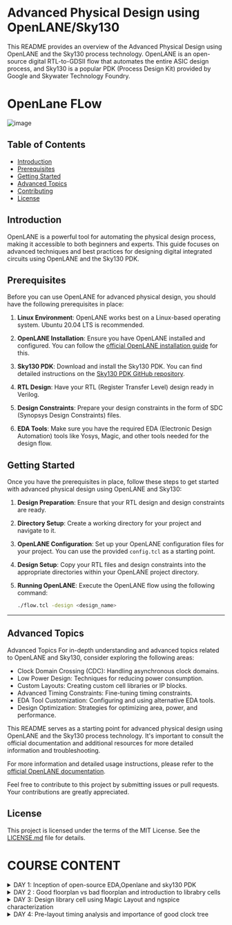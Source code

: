 # Advanced Physical Design using OpenLANE/Sky130

This README provides an overview of the Advanced Physical Design using OpenLANE and the Sky130 process technology. OpenLANE is an open-source digital RTL-to-GDSII flow that automates the entire ASIC design process, and Sky130 is a popular PDK (Process Design Kit) provided by Google and Skywater Technology Foundry.

#  OpenLane FLow 

![image](https://github.com/rohithgopakumar/PES_OPENLANE_PD/assets/131611312/eec9181d-0530-49cb-b531-9f6dc3d62085)

## Table of Contents
- [Introduction](#introduction)
- [Prerequisites](#prerequisites)
- [Getting Started](#getting-started)
- [Advanced Topics](#advanced-topics)
- [Contributing](#contributing)
- [License](#license)

## Introduction

OpenLANE is a powerful tool for automating the physical design process, making it accessible to both beginners and experts. This guide focuses on advanced techniques and best practices for designing digital integrated circuits using OpenLANE and the Sky130 PDK.

## Prerequisites

Before you can use OpenLANE for advanced physical design, you should have the following prerequisites in place:

1. **Linux Environment**: OpenLANE works best on a Linux-based operating system. Ubuntu 20.04 LTS is recommended.

2. **OpenLANE Installation**: Ensure you have OpenLANE installed and configured. You can follow the [official OpenLANE installation guide](https://github.com/efabless/openlane) for this.

3. **Sky130 PDK**: Download and install the Sky130 PDK. You can find detailed instructions on the [Sky130 PDK GitHub repository](https://github.com/google/skywater-pdk).

4. **RTL Design**: Have your RTL (Register Transfer Level) design ready in Verilog.

5. **Design Constraints**: Prepare your design constraints in the form of SDC (Synopsys Design Constraints) files.

6. **EDA Tools**: Make sure you have the required EDA (Electronic Design Automation) tools like Yosys, Magic, and other tools needed for the design flow.

## Getting Started

Once you have the prerequisites in place, follow these steps to get started with advanced physical design using OpenLANE and Sky130:

1. **Design Preparation**: Ensure that your RTL design and design constraints are ready.

2. **Directory Setup**: Create a working directory for your project and navigate to it.

3. **OpenLANE Configuration**: Set up your OpenLANE configuration files for your project. You can use the provided `config.tcl` as a starting point.

4. **Design Setup**: Copy your RTL files and design constraints into the appropriate directories within your OpenLANE project directory.

5. **Running OpenLANE**: Execute the OpenLANE flow using the following command:
   ```bash
   ./flow.tcl -design <design_name>
---

## Advanced Topics
Advanced Topics
For in-depth understanding and advanced topics related to OpenLANE and Sky130, consider exploring the following areas:

- Clock Domain Crossing (CDC): Handling asynchronous clock domains.
- Low Power Design: Techniques for reducing power consumption.
- Custom Layouts: Creating custom cell libraries or IP blocks.
- Advanced Timing Constraints: Fine-tuning timing constraints.
- EDA Tool Customization: Configuring and using alternative EDA tools.
- Design Optimization: Strategies for optimizing area, power, and performance.

This README serves as a starting point for advanced physical design using OpenLANE and the Sky130 process technology. It's important to consult the official documentation and additional resources for more detailed information and troubleshooting.

For more information and detailed usage instructions, please refer to the [official OpenLANE documentation](https://github.com/efabless/openlane).

Feel free to contribute to this project by submitting issues or pull requests. Your contributions are greatly appreciated.

## License

This project is licensed under the terms of the MIT License. See the [LICENSE.md](LICENSE.md) file for details.




# COURSE CONTENT

</details>
<details>
<summary>DAY 1:  Inception of open-source EDA,Openlane and sky130 PDK </summary>
<br>






# Inception of Open-Source EDA: OpenLane and Sky130 PDK

## Introduction

Welcome to the Inception of Open-Source EDA project, where we explore the integration of OpenLane with the Skywater 130nm Process Design Kit (PDK). This open-source initiative aims to facilitate digital chip design and manufacturing, making EDA tools more accessible and collaborative.

## Table of Contents
1. [Prerequisites](#1-prerequisites)
2. [Installation](#2-installation)
3. [Getting Started](#3-getting-started)
4. [ Additional Resources](#4- Additional Resources)
5. [Troubleshooting](#5-Troubleshooting)
6. [License](#6-license)
7. [ Flop Ratio](#7- Flop Ratio)

## 1. Prerequisites

Before you begin, ensure you have met the following requirements:

- **Linux Environment**: OpenLane and Skywater PDK are primarily designed for Linux. We recommend using Ubuntu 18.04 LTS or later.

- **Git**: You'll need Git for version control and project setup.

- **Python**: Ensure you have Python 3.6 or higher installed on your system.

- **Docker**: Docker is used for containerization, simplifying the installation of various tools.

- **Synopsys Tools (Optional)**: Some stages of the flow may require specific EDA tools, such as Design Compiler. Note that these tools might require licenses.

## 2. Installation

Follow these steps to set up the project:

1. Clone the OpenLane repository:

   ```shell
   git clone https://github.com/The-OpenROAD-Project/OpenLane.git


## 3. Getting Started

Now that you have everything set up, you can start using OpenLane and exploring the Sky130 PDK:

### Run OpenLane

To run OpenLane, enter the OpenLane container:

```shell
make mount
```


![openlane_open_check](https://github.com/rohithgopakumar/pes_asic_class/assets/131611312/6928cc6f-4190-4a54-a369-796ed5fe84e6)



![openlane_open1](https://github.com/rohithgopakumar/pes_asic_class/assets/131611312/11765d62-c629-4354-82a5-63c43d449b4c)



![openlane_prep](https://github.com/rohithgopakumar/pes_asic_class/assets/131611312/19fab514-98f6-4243-b354-aff0e0894391)



## 4. Additional Resources

- **OpenLane Documentation**: Explore the comprehensive [OpenLane documentation](https://github.com/The-OpenROAD-Project/OpenLane) to learn more about the tool's capabilities and usage.

- **Skywater 130nm PDK Documentation**: Refer to the official [Skywater PDK documentation](https://github.com/google/skywater-pdk) for detailed information on the PDK components, usage, and design rules.

- **Community and Support**: Join the OpenLane and Sky130 PDK communities on platforms like GitHub and Reddit to ask questions, share experiences, and collaborate with others in the field of digital chip design.

## 5. Troubleshooting

If you encounter issues during the installation or usage of OpenLane or the Sky130 PDK, please refer to the troubleshooting section in the respective documentation. You can also seek assistance from the community through forums and discussion groups.
.

## 6. License

This project is distributed under the MIT License. For more details, please refer to the [LICENSE](LICENSE.md) file.


Thank you for joining us on this journey to make chip design more accessible and collaborative. We look forward to seeing the amazing designs you create using OpenLane and the Sky130 PDK!


## 7. Flop Ratio

The flop ratio is an important consideration in chip design, representing the balance between flip-flops (FFs) and logic elements. Achieving the right flop ratio is crucial for optimizing power consumption, performance, and area utilization in your designs.

When working on your chip design projects using OpenLane and the Sky130 PDK, keep the following tips in mind:

- **Ratio Guidelines**: Consult industry-standard guidelines or design specifications for the optimal flop ratio for your specific application.

- **OpenLane Tools**: OpenLane provides tools and options for analyzing and optimizing your flop ratio during the design process. Refer to the OpenLane documentation for details on how to use these features effectively.

- **Performance vs. Power**: Adjusting the flop ratio can impact both the performance and power consumption of your chip. Be mindful of your project's requirements and goals when making these adjustments.

- **Simulation**: Before finalizing your design, perform simulations to evaluate the impact of the flop ratio on functionality and timing. OpenLane offers simulation capabilities to assist in this process.

Balancing the flop ratio is a critical aspect of chip design, and OpenLane offers the flexibility and tools necessary to fine-tune this ratio to meet your project's objectives.



![flop_ratio](https://github.com/rohithgopakumar/pes_asic_class/assets/131611312/99475158-736a-423b-9666-b7609779129b)








</details>
<details>
<summary>DAY 2 : Good floorplan vs bad floorplan and introduction to librabry cells </summary>
<br>



# Chip Floor Planning Considerations

## Introduction

Chip floor planning is a crucial phase in the integrated circuit (IC) design process. It involves arranging various functional blocks and components on the chip's surface to optimize performance, minimize power consumption, and ensure manufacturability. This README provides an overview of key considerations and best practices for effective chip floor planning.

## Table of Contents

1. [Overview](#overview)
2. [Key Considerations](#key-considerations)
3. [Best Practices](#best-practices)
4. [Documentation](#documentation)
5. [Conclusion](#conclusion)

## Overview

### What is Chip Floor Planning?

Chip floor planning is the process of defining the physical layout of an integrated circuit on a silicon wafer or other semiconductor substrate. It involves determining the placement of logic gates, memory cells, I/O pads, and other components to achieve the desired chip functionality while meeting various design constraints.

### Importance of Chip Floor Planning

Effective floor planning has a profound impact on the final chip's performance, power consumption, and manufacturability. It influences factors such as signal delays, power delivery efficiency, and the ease of testing and debugging. A well-executed floor plan can significantly reduce design iterations and development time.


![dim_1_floorplan](https://github.com/rohithgopakumar/PES_OPENLANE_PD/assets/131611312/495f92fb-381d-41a6-9622-ecd55f312a26)



![dim2_floorplan](https://github.com/rohithgopakumar/PES_OPENLANE_PD/assets/131611312/f7f9d2a6-aa0f-41ba-b736-446c1e41c452)


![floorplan_layout](https://github.com/rohithgopakumar/PES_OPENLANE_PD/assets/131611312/38dad18f-d702-4443-9f9b-7205496184de)


![metal_layer_layout](https://github.com/rohithgopakumar/PES_OPENLANE_PD/assets/131611312/44263811-a0e9-4e4f-970b-847341c1d970)



![standard_cells_layout_buff](https://github.com/rohithgopakumar/PES_OPENLANE_PD/assets/131611312/40a66c89-9aef-4185-a7be-d7ec54cbf0b9)


## Key Considerations

### 1. Functional Block Placement

Deciding where to place different functional blocks is crucial. Blocks that frequently exchange data should be positioned close to each other to minimize signal delays, while those with less interaction can be placed farther apart.

### 2. Power Distribution

Efficient power distribution networks are vital to ensure that all components receive a stable power supply. Careful consideration of power grid topology, voltage domains, and decoupling capacitors is necessary.

### 3. Signal Routing

Planning the routing of signals between blocks and components is critical for minimizing signal congestion, reducing wirelength, and maintaining signal integrity.

### 4. Clock Distribution

Designing a robust clock distribution network is essential for synchronizing operations across the chip. This involves determining clock sources, clock domains, and minimizing clock skew.

### 5. Thermal Management

Heat dissipation is a significant concern in chip design. Proper floor planning should include provisions for thermal management, such as placing power-hungry blocks away from critical areas and incorporating heat sinks.

### 6. Manufacturing Constraints

Compliance with manufacturing constraints, such as minimum feature size and design rule checks (DRC), is crucial to ensure that the chip can be fabricated successfully.

### 7. EDA Tools

Utilize Electronic Design Automation (EDA) tools for floor planning tasks. These tools assist in placement, routing, and verification processes, streamlining the design workflow.

## Best Practices

### 1. Hierarchical Floor Planning

Organize the chip's layout hierarchically, breaking it into manageable blocks and sub-blocks. This enhances design modularity and simplifies design changes.

### 2. Regularity and Symmetry

Maintaining regular and symmetric chip layouts can facilitate manufacturability and simplify design rules.

### 3. Minimizing Wirelength

Efforts to reduce wirelength can help lower power consumption and improve signal integrity. Use optimal placement strategies to achieve this.

### 4. Noise and Crosstalk Mitigation

Consider noise and crosstalk at the floor planning stage and incorporate measures to minimize their impact, such as separating noisy and sensitive blocks.

### 5. Design for Testability (DFT)

Include testability features like scan chains, boundary scan, and built-in self-test (BIST) in the floor plan to enable efficient chip testing.

### 6. Design Rule Checking (DRC)

Regularly perform design rule checks to ensure compliance with manufacturing constraints and fix any violations promptly.

## Documentation

Maintain comprehensive documentation throughout the floor planning process. This documentation should include:

### 1. Floor Plan Diagrams

Detailed floor plan diagrams illustrating the placement of blocks, components, power grid, and signal routing.


![image](https://github.com/rohithgopakumar/PES_OPENLANE_PD/assets/131611312/c7647c53-c669-468a-bffb-2087bea2baca)


### 2. Design Constraints

A clear list of design constraints, including power requirements, signal timing, clock specifications, and manufacturing rules.

### 3. Design Guidelines

Guidelines and best practices specific to your chip design project to ensure consistency and clarity for the design team.

# Cell Design and Characterization Flow

## Overview

This readme file provides an overview of the Cell Design and Characterization Flow, outlining the process and steps involved in designing and characterizing electronic cells for integrated circuits. This flow is essential for ensuring the functionality and performance of electronic components in semiconductor devices.

## Table of Contents

1. **Introduction**
2. **Prerequisites**
3. **Design Phase**
   - 3.1 Cell Specification
   - 3.2 Schematic Design
   - 3.3 Layout Design
4. **Characterization Phase**
   - 4.1 Simulation Setup
   - 4.2 Performance Metrics
   - 4.3 Monte Carlo Analysis
5. **Documentation**
6. **Conclusion**
7. **References**

## 1. Introduction

The Cell Design and Characterization Flow is a crucial part of the semiconductor design process. It involves designing and characterizing individual electronic cells that make up integrated circuits. This process ensures that the cells meet performance requirements, such as speed, power consumption, and reliability, while adhering to manufacturing constraints.

## 2. Prerequisites

Before starting the Cell Design and Characterization Flow, ensure you have the following prerequisites:

- A clear understanding of the target application and its requirements.
- Proficiency in electronic circuit design tools (e.g., Cadence Virtuoso, Synopsys Design Compiler).
- Access to semiconductor foundry design kits and technology libraries.
- Simulation tools for electronic circuit analysis (e.g., SPICE simulators).

## 3. Design Phase

The design phase involves creating the electronic cell that will be used in the integrated circuit. This phase consists of the following steps:

### 3.1 Cell Specification

Define the specifications of the electronic cell, including its functionality, input/output requirements, and performance goals. This step serves as the foundation for the entire design process.

### 3.2 Schematic Design

Create the circuit schematic for the electronic cell using electronic design automation (EDA) tools. Ensure that the schematic accurately represents the desired functionality and adheres to design rules and constraints.

### 3.3 Layout Design

Translate the schematic into a physical layout that can be manufactured. Pay close attention to layout constraints, parasitics, and manufacturability. Perform design rule checks (DRC) and layout vs. schematic (LVS) verification to ensure correctness.

## 4. Characterization Phase

The characterization phase involves assessing the performance of the electronic cell through simulations and analyses. This phase includes the following steps:

### 4.1 Simulation Setup

Set up simulations to analyze the electronic cell's behavior under various conditions, such as different voltage levels, temperatures, and process variations. Use SPICE simulations to evaluate electrical characteristics.

### 4.2 Performance Metrics

Measure and analyze performance metrics, including speed (delay), power consumption, and noise margins. Ensure that the cell meets or exceeds the specified requirements.

### 4.3 Monte Carlo Analysis

Perform Monte Carlo analysis to assess the impact of process variations on the cell's performance. This helps ensure that the cell remains robust under manufacturing variability.

## 5. Documentation

Thoroughly document the design and characterization process. Create design specification documents, schematic diagrams, layout files, simulation setup details, and characterization reports. Clear documentation is crucial for collaboration and future reference.

## 6. Conclusion

The Cell Design and Characterization Flow is a critical aspect of semiconductor design, ensuring that electronic cells meet performance and reliability criteria. By following this flow and continuously refining the cell design, you can contribute to the successful development of integrated circuits.


</details>
<details>
<summary>DAY 3:  Design library cell using Magic Layout and ngspice characterization </summary>
<br>



# Design Library

Welcome to the Design Library! This repository contains a collection of design templates and components created using Magic Layout and characterized using ngspice. This README will provide you with an overview of the contents, instructions for usage, and information on how to contribute to this library.

## Table of Contents

1. [Introduction](#introduction)
2. [Contents](#contents)
3. [Getting Started](#getting-started)
4. [Usage](#usage)
5. [Characterization](#characterization)
6. [CMOS Fabrication Process Overview](#CMOS Fabrication Process Overview)
7. [ Additional Resources](# Additional Resources)


## 1. Introduction

The Design Library is a resource for engineers and designers working on integrated circuit (IC) design. It contains pre-designed templates and components that can be used as a starting point for various IC projects. These designs have been created and characterized using Magic Layout and ngspice, providing a solid foundation for your custom IC designs.

## 2. Contents

The Design Library is organized into the following directories:

- `templates/`: This directory contains pre-designed templates for common IC components such as amplifiers, oscillators, and filters.

- `components/`: Here, you'll find individual IC components like transistors, capacitors, and resistors that can be used to assemble your custom designs.

- `characterization/`: Contains characterization data and simulation files for the components and templates in the library.

- `documentation/`: Documentation and user guides for using the library and performing simulations.

## 3. Getting Started

To get started with the Design Library, follow these steps:

1. **Clone the Repository**: Clone this repository to your local machine using Git:

git clone https://github.com/yourusername/design-library.git

2. **Install Magic Layout**: Install Magic Layout on your machine if you haven't already. You can find installation instructions in the [Magic Layout documentation](https://magic-layout-docs.example.com).

3. **Install ngspice**: Install ngspice, the circuit simulator, according to the instructions provided on the [ngspice website](https://ngspice.sourceforge.io/download.html).

## 4. Usage

The Design Library provides templates and components that you can use as a starting point for your IC designs. Here's how to use them:

1. **Open Magic Layout**: Launch Magic Layout using the terminal:

2. **Load a Template or Component**: Use Magic's `load` command to load a template or component from the `templates/` or `components/` directory:

3. **Customize and Edit**: Modify the loaded design to meet your project requirements.

4. **Characterization**: Before finalizing your design, refer to the characterization data in the `characterization/` directory for each component to ensure accurate simulation results.

5. **Simulate**: Use ngspice to simulate your design and verify its functionality. Example simulation commands and setups can be found in the documentation.

6. **Document Your Design**: Document your design in the `documentation/` directory, including schematics, layout diagrams, and simulation results.

![image](https://github.com/rohithgopakumar/PES_OPENLANE_PD/assets/131611312/7c5f366d-249a-4a75-bda9-87264ff1c4c0)



## 5. Characterization

The `characterization/` directory contains important data and simulation files for each component and template in the library. These files include transistor models, parameter sweeps, and characterization data. Always refer to this data when using components to ensure accurate simulations and designs.
  
## 6. CMOS Fabrication Process Overview

CMOS (Complementary Metal-Oxide-Semiconductor) is a widely used technology in integrated circuit (IC) manufacturing. The fabrication process involves a series of complex steps, and here is a simplified overview:

1. **Substrate Preparation**: The process begins with a silicon wafer as the substrate. The wafer is cleaned and prepared for subsequent processing.

2. **Oxidation**: A layer of silicon dioxide (SiO2) is grown or deposited on the wafer to act as an insulating layer.

3. **Photolithography**: Photomasks are used to define patterns on the wafer. Ultraviolet (UV) light is used to transfer these patterns onto a layer of photoresist material.

4. **Etching**: The exposed areas of the wafer are selectively etched away, leaving behind the desired pattern.

5. **Doping**: Impurities are introduced into the silicon to modify its electrical properties. This step creates the source and drain regions for transistors.

6. **Deposition**: Thin films of various materials (e.g., metal, polysilicon) are deposited onto the wafer to form interconnects and gates.

7. **Annealing**: The wafer is heated to activate dopants and repair any crystal defects.

8. **Chemical Mechanical Polishing (CMP)**: This step ensures a smooth and flat surface for subsequent layers.

9. **Additional Photolithography and Deposition**: Steps 3-8 are repeated for each layer of the IC.

10. **Final Steps**: Additional processes, such as passivation and metallization, are performed to complete the IC.

This is a high-level overview, and a full CMOS fabrication process involves many more steps and details. For in-depth information, refer to textbooks or online resources on semiconductor fabrication.

![image](https://github.com/rohithgopakumar/PES_OPENLANE_PD/assets/131611312/65d59470-0bef-4b99-b26f-a0f70022b9b4)



![image](https://github.com/rohithgopakumar/PES_OPENLANE_PD/assets/131611312/76640d20-0d0b-4057-9b95-bdaab1e97345)



![image](https://github.com/rohithgopakumar/PES_OPENLANE_PD/assets/131611312/a590a88e-df54-476b-9592-12efcbb1dbe4)



## 7. Additional Resources

- [Semiconductor Manufacturing: How a Chip is Made](https://www.youtube.com/watch?v=NGFhc8R_uO4): A video that provides a visual overview of semiconductor manufacturing.
- [Introduction to Microfabrication](https://www.nano-fab.com/education/introduction-to-microfabrication): An online course providing a detailed introduction to microfabrication techniques.




# Sky130 Spice Deck Lab

Welcome to the Sky130 Spice Deck Lab! This lab will guide you through the process of creating a Spice deck for simulation using the Sky130 Process Design Kit (PDK) and ngspice. By the end of this lab, you will be able to set up and simulate simple CMOS circuits using Sky130 technology.



## 1. Introduction

In this lab, you will learn how to create a Spice deck, which is a simulation input file, for the Sky130 PDK. You will set up a simple CMOS circuit, define components and connections, and perform transient simulations using ngspice.

## 2. Prerequisites

Before you begin, ensure you have the following:

- Sky130 Process Design Kit (PDK) installed and configured on your system.
- ngspice simulator installed.

## 3. Lab Setup

Start by setting up your working environment:

1. Open a terminal.

2. Navigate to the directory where you have the Sky130 PDK installed:

   ```bash
   cd /path/to/your/sky130_pdk

![image](https://github.com/rohithgopakumar/PES_OPENLANE_PD/assets/131611312/2cba65c8-54f3-495e-ac22-a46fd0d067c7)

# Sky130 Inverter Characterization

Welcome to the Sky130 Inverter Characterization project! In this project, you will learn how to characterize an inverter using the Sky130 Process Design Kit (PDK) and ngspice simulator. This README.md file provides step-by-step instructions on how to perform inverter characterization.

## Table of Contents

1. [Introduction](#introduction)
2. [Prerequisites](#prerequisites)
3. [Characterization Steps](#characterization-steps)
4. [Simulation Setup](#simulation-setup)
5. [Running the Simulation](#running-the-simulation)
6. [Analyzing Results](#analyzing-results)
7. [Conclusion](#conclusion)
8. [Contributing](#contributing)
9. [License](#license)

## 1. Introduction

In this project, you will characterize a simple CMOS inverter using the Sky130 PDK and ngspice. Characterization involves determining the electrical behavior of the inverter under various conditions, such as input voltage and load capacitance.

## 2. Prerequisites

Before you begin, ensure you have the following:

- Sky130 Process Design Kit (PDK) installed and configured on your system.
- ngspice simulator installed.
- Basic knowledge of CMOS logic gates.

## 3. Characterization Steps

The characterization process involves the following steps:

1. **Define the Inverter**: Create a Spice deck that defines the inverter circuit, specifying transistor models, supply voltage, and input signal.

2. **Set Simulation Parameters**: Configure simulation parameters, such as transient analysis settings, input voltage levels, and load capacitance.

3. **Run Simulations**: Execute the ngspice simulation to characterize the inverter's performance under different conditions.

4. **Analyze Results**: Analyze the simulation results to extract key metrics, such as propagation delay and power consumption.

## 4. Simulation Setup

For detailed instructions on creating the Spice deck and setting up simulations, please refer to the [Simulation Setup Guide](simulation-setup.md).

## 5. Running the Simulation

To run the inverter characterization simulation, follow the steps outlined in the [Running the Simulation Guide](running-the-simulation.md).

## 6. Analyzing Results

After running the simulations, use the [Analysis Guide](analyzing-results.md) to extract and interpret important metrics.


![image](https://github.com/rohithgopakumar/PES_OPENLANE_PD/assets/131611312/e46d845d-7559-4392-9011-aea268f72d88)



![image](https://github.com/rohithgopakumar/PES_OPENLANE_PD/assets/131611312/d6393378-1bb4-44bf-9a7c-60ece6db670d)


![image](https://github.com/rohithgopakumar/PES_OPENLANE_PD/assets/131611312/22c7b3a9-b91e-45d3-a161-cee9b9ba8975)



# Introduction to Magic Tool

## Prerequisites

Before you begin, ensure you have the following:

- Magic Layout tool installed and configured on your system.
- Basic knowledge of VLSI layout design concepts.

## Magic Tool Overview

Magic is an open-source VLSI layout tool widely used for designing integrated circuits. It offers a powerful environment for creating, editing, and verifying layout designs. In this project, you will get an introduction to the Magic tool and its key features.


## Magic Installation

To install Magic on your system, follow the installation instructions for your specific platform provided in the [Magic Documentation](https://magic-layout-docs.example.com/installation).

## Basic Layout Design

In the [Basic Layout Design Guide](basic-layout-design.md), you will learn how to create a simple layout design, including drawing rectangles, placing components, and connecting them.

## Custom Layout Components

The [Custom Layout Components Guide](custom-layout-components.md) will demonstrate how to design custom components such as transistors, capacitors, and resistors using Magic.

## Design Verification

Learn how to verify your layout design for correctness and compliance with design rules in the [Design Verification Guide](design-verification.md).



![image](https://github.com/rohithgopakumar/PES_OPENLANE_PD/assets/131611312/8e78c984-b656-41e8-9e8c-5d7a6d9fe038)


![image](https://github.com/rohithgopakumar/PES_OPENLANE_PD/assets/131611312/81d028d3-782f-4004-b950-88afda80b39e)

![image](https://github.com/rohithgopakumar/PES_OPENLANE_PD/assets/131611312/5facfdce-b120-452e-bc3a-c1171c73a733)



![image](https://github.com/rohithgopakumar/PES_OPENLANE_PD/assets/131611312/3c06432f-52dc-4b03-80f2-b5a7e1596abe)


![image](https://github.com/rohithgopakumar/PES_OPENLANE_PD/assets/131611312/c120535b-850b-4984-be99-59cfb8e842a5)

![image](https://github.com/rohithgopakumar/PES_OPENLANE_PD/assets/131611312/f50ce5e2-f106-4433-9f5e-a036298494cd)

![image](https://github.com/rohithgopakumar/PES_OPENLANE_PD/assets/131611312/c3ae0969-df4b-434c-804e-1749894737f0)


![image](https://github.com/rohithgopakumar/PES_OPENLANE_PD/assets/131611312/867eee24-0b9f-40fb-82cb-7411c431cf3e)



## Conclusion

By the end of this project, you will have a solid understanding of the Magic tool and its capabilities for VLSI layout design. Happy designing!



</details>
<details>
<summary>DAY 4: Pre-layout timing analysis and importance of good clock tree </summary>
<br>

# Pre-layout Timing Analysis and Importance of Good Clock Tree

## Prerequisites

Before you begin, ensure you have the following:

- Familiarity with digital circuit design concepts.
- A simulation and analysis tool (e.g., Cadence Encounter, Synopsys Design Compiler).
- Basic knowledge of clock tree synthesis.

## Overview

This project focuses on pre-layout timing analysis and highlights the crucial role of a well-structured clock tree in achieving reliable and high-performance digital circuits.

## Project Content

This project consists of the following sections:

1. [Timing Analysis Fundamentals](#timing-analysis-fundamentals): Understand the basics of timing analysis and its significance in digital circuit design.

2. [Clock Tree Synthesis](#clock-tree-synthesis): Learn about the clock tree synthesis process and its impact on timing.

3. [Importance of a Good Clock Tree](#importance-of-a-good-clock-tree): Explore the critical role of a well-designed clock tree in meeting timing requirements.

4. [Pre-layout Timing Analysis](#pre-layout-timing-analysis): Perform pre-layout timing analysis to predict and address timing violations before fabrication.

## Timing Analysis Fundamentals

In the [Timing Analysis Fundamentals Guide](timing-analysis-fundamentals.md), you will gain insights into the essential concepts of timing analysis, including setup time, hold time, and clock-to-q delays.

## Clock Tree Synthesis

The [Clock Tree Synthesis Guide](clock-tree-synthesis.md) provides an overview of the clock tree synthesis process and its relevance in achieving reliable clock distribution.

## Importance of a Good Clock Tree

Learn about the significance of a well-structured clock tree in the [Importance of a Good Clock Tree Guide](importance-of-a-good-clock-tree.md). Discover how it impacts power consumption, signal integrity, and overall design performance.

## Pre-layout Timing Analysis

In the [Pre-layout Timing Analysis Guide](pre-layout-timing-analysis.md), you will perform pre-layout timing analysis using industry-standard tools to identify and rectify timing violations early in the design phase.


![image](https://github.com/rohithgopakumar/PES_OPENLANE_PD/assets/131611312/70c3e498-fef3-4eac-9698-4834219fe5dd)


![image](https://github.com/rohithgopakumar/PES_OPENLANE_PD/assets/131611312/9238f215-68dc-4817-b31b-b4ae9a39134e)


![image](https://github.com/rohithgopakumar/PES_OPENLANE_PD/assets/131611312/c303d846-ede2-42a2-be69-3f52969cad84)


![image](https://github.com/rohithgopakumar/PES_OPENLANE_PD/assets/131611312/5a31b082-835c-4f9c-b611-4266f12fd3f9)

## Conclusion

By the end of this project, you will appreciate the importance of pre-layout timing analysis and the role of a well-designed clock tree in ensuring the success of your digital circuit designs. Happy designing!
